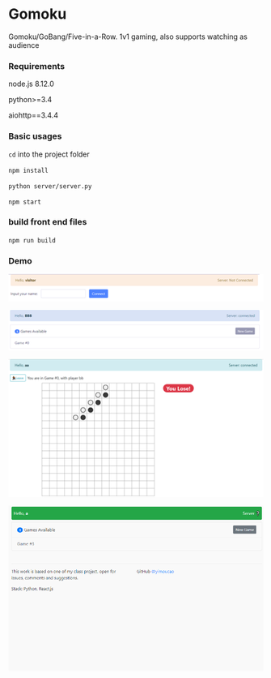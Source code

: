 # Gomoku
Gomoku/GoBang/Five-in-a-Row. 1v1 gaming, also supports watching as audience

### Requirements
node.js 8.12.0

python>=3.4

aiohttp==3.4.4

### Basic usages

`cd` into the project folder

`npm install`

`python server/server.py`

`npm start`

### build front end files
`npm run build`

### Demo

![pic1](./demo/pic1.png)

![pic2](./demo/pic2.png)

![pic3](./demo/pic3.png)

![pic4](./demo/demo.gif)
